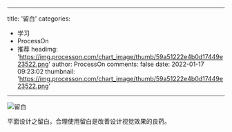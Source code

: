
---
title: '留白'
categories: 
 - 学习
 - ProcessOn
 - 推荐
headimg: 'https://img.processon.com/chart_image/thumb/59a51222e4b0d17449e23522.png'
author: ProcessOn
comments: false
date: 2022-01-17 09:23:02
thumbnail: 'https://img.processon.com/chart_image/thumb/59a51222e4b0d17449e23522.png'
---

<div>   
<img class="thumb" alt="留白" src="https://img.processon.com/chart_image/thumb/59a51222e4b0d17449e23522.png" referrerpolicy="no-referrer">
<p>平面设计之留白。合理使用留白是改善设计视觉效果的良药。</p>  
</div>
            